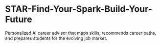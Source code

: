 # STAR-Find-Your-Spark-Build-Your-Future
Personalized AI career advisor that maps skills, recommends career paths, and prepares students for the evolving job market.
